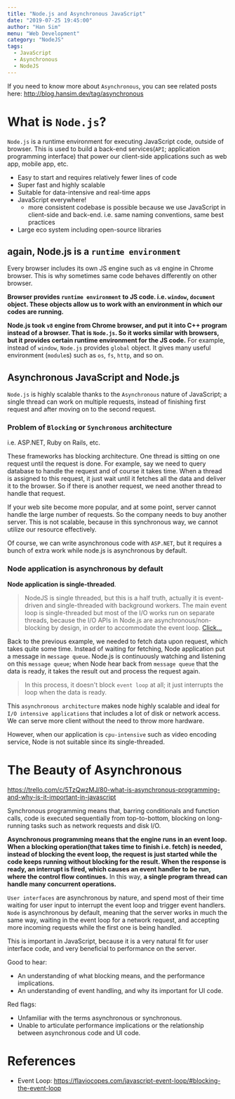 ```yaml
---
title: "Node.js and Asynchronous JavaScript"
date: "2019-07-25 19:45:00"
author: "Han Sim"
menu: "Web Development"
category: "NodeJS"
tags:
  - JavaScript
  - Asynchronous
  - NodeJS
---
```


If you need to know more about `Asynchronous`, you can see related posts here: http://blog.hansim.dev/tag/asynchronous

# What is `Node.js`?

`Node.js` is a runtime environment for executing JavaScript code, outside of browser. This is used to build a back-end services(`API`; application programming interface) that power our client-side applications such as web app, mobile app, etc.

- Easy to start and requires relatively fewer lines of code
- Super fast and highly scalable
- Suitable for data-intensive and real-time apps
- JavaScript everywhere!
  - more consistent codebase is possible because we use JavaScript in client-side and back-end. i.e. same naming conventions, same best practices
- Large eco system including open-source libraries

## again, Node.js is a `runtime environment`

Every browser includes its own JS engine such as `v8` engine in Chrome browser. This is why sometimes same code behaves differently on other browser.

**Browser provides `runtime environment` to JS code. i.e. `window`, `document` object. These objects allow us to work with an environment in which our codes are running.**

**Node.js took `v8` engine from Chrome browser, and put it into C++ program instead of a browser. That is `Node.js`. So it works similar with browsers, but it provides certain runtime environment for the JS code.** For example, instead of `window`, `Node.js` provides `global` object. It gives many useful environment (`module`s) such as `os`, `fs`, `http`, and so on.

## Asynchronous JavaScript and Node.js

`Node.js` is highly scalable thanks to the `Asynchronous` nature of JavaScript; a single thread can work on multiple requests, instead of finishing first request and after moving on to the second request.

### Problem of `Blocking` or `Synchronous` architecture

i.e. ASP.NET, Ruby on Rails, etc.

These frameworks has blocking architecture. One thread is sitting on one request until the request is done. For example, say we need to query database to handle the request and of course it takes time. When a thread is assigned to this request, it just wait until it fetches all the data and deliver it to the browser. So if there is another request, we need another thread to handle that request.

If your web site become more popular, and at some point, server cannot handle the large number of requests. So the company needs to buy another server. This is not scalable, because in this synchronous way, we cannot utilize our resource effectively.

Of course, we can write asynchronous code with `ASP.NET`, but it requires a bunch of extra work while node.js is asynchronous by default.

### Node application is asynchronous by default

**Node application is single-threaded**.

> NodeJS is single threaded, but this is a half truth, actually it is event-driven and single-threaded with background workers. The main event loop is single-threaded but most of the I/O works run on separate threads, because the I/O APIs in Node.js are asynchronous/non-blocking by design, in order to accommodate the event loop. [Click...](https://codeburst.io/how-node-js-single-thread-mechanism-work-understanding-event-loop-in-nodejs-230f7440b0ea)

Back to the previous example, we needed to fetch data upon request, which takes quite some time. Instead of waiting for fetching, Node application put a message in `message queue`. Node.js is continuously watching and listening on this `message queue`; when Node hear back from `message queue` that the data is ready, it takes the result out and process the request again. 

> In this process, it doesn't block `event loop` at all; it just interrupts the loop when the data is ready.

This `asynchronous architecture` makes node highly scalable and ideal for `I/O intensive applications` that includes a lot of disk or network access. We can serve more client without the need to throw more hardware.

However, when our application is `cpu-intensive` such as video encoding service, Node is not suitable since its single-threaded.

# The Beauty of Asynchronous

https://trello.com/c/5TzQwzMJ/80-what-is-asynchronous-programming-and-why-is-it-important-in-javascript

Synchronous programming means that, barring conditionals and function calls, code is executed sequentially from top-to-bottom, blocking on long-running tasks such as network requests and disk I/O.

**Asynchronous programming means that the engine runs in an event loop. When a blocking operation(that takes time to finish i.e. fetch) is needed, instead of blocking the event loop, the request is just started while the code keeps running without blocking for the result. When the response is ready, an interrupt is fired, which causes an event handler to be run, where the control flow continues.** In this way, **a single program thread can handle many concurrent operations.**

`User interfaces` are asynchronous by nature, and spend most of their time waiting for user input to interrupt the event loop and trigger event handlers.
`Node` is asynchronous by default, meaning that the server works in much the same way, waiting in the event loop for a network request, and accepting more incoming requests while the first one is being handled.

This is important in JavaScript, because it is a very natural fit for user interface code, and very beneficial to performance on the server.

Good to hear:

- An understanding of what blocking means, and the performance implications.
- An understanding of event handling, and why its important for UI code.

Red flags:

- Unfamiliar with the terms asynchronous or synchronous.
- Unable to articulate performance implications or the relationship between asynchronous code and UI code.

# References

- Event Loop: https://flaviocopes.com/javascript-event-loop/#blocking-the-event-loop
